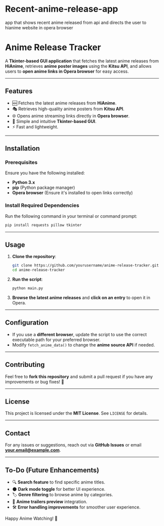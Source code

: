 # Recent-anime-release-app
app that shows recent anime released from api and directs the user to hianime website in opera browser
# Anime Release Tracker

A **Tkinter-based GUI application** that fetches the latest anime releases from **HiAnime**, retrieves **anime poster images** using the **Kitsu API**, and allows users to **open anime links in Opera browser** for easy access.

---

## Features
- 🆕 Fetches the latest anime releases from **HiAnime**.
- 🎭 Retrieves high-quality anime posters from **Kitsu API**.
- 🌐 Opens anime streaming links directly in **Opera browser**.
- 🎨 Simple and intuitive **Tkinter-based GUI**.
- ⚡ Fast and lightweight.

---

## Installation

### Prerequisites
Ensure you have the following installed:
- **Python 3.x**
- **pip** (Python package manager)
- **Opera browser** (Ensure it's installed to open links correctly)

### Install Required Dependencies
Run the following command in your terminal or command prompt:
```bash
pip install requests pillow tkinter
```

---

## Usage
1. **Clone the repository**:
   ```bash
   git clone https://github.com/yourusername/anime-release-tracker.git
   cd anime-release-tracker
   ```
2. **Run the script**:
   ```bash
   python main.py
   ```
3. **Browse the latest anime releases** and **click on an entry** to open it in Opera.

---

## Configuration
- If you use a **different browser**, update the script to use the correct executable path for your preferred browser.
- Modify `fetch_anime_data()` to change the **anime source API** if needed.

---

## Contributing
Feel free to **fork this repository** and submit a pull request if you have any improvements or bug fixes! 🚀

---

## License
This project is licensed under the **MIT License**. See `LICENSE` for details.

---

## Contact
For any issues or suggestions, reach out via **GitHub Issues** or email **your.email@example.com**.

---

## To-Do (Future Enhancements)
- 🔍 **Search feature** to find specific anime titles.
- 🌑 **Dark mode toggle** for better UI experience.
- 🏷️ **Genre filtering** to browse anime by categories.
- 🎵 **Anime trailers preview** integration.
- 🛠️ **Error handling improvements** for smoother user experience.

Happy Anime Watching! 🎉


